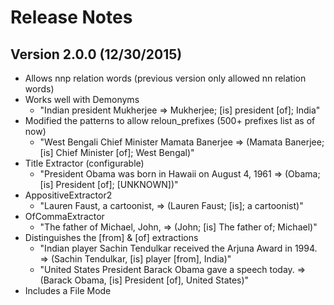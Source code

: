 # Release Notes

## Version 2.0.0 (12/30/2015)

* Allows nnp relation words (previous version only allowed nn relation words)
* Works well with Demonyms
	* "Indian president Mukherjee => Mukherjee; [is] president [of]; India"
* Modified the patterns to allow reloun_prefixes (500+ prefixes list as of now)
	* "West Bengali Chief Minister Mamata Banerjee => (Mamata Banerjee; [is] Chief Minister [of]; West Bengal)"
* Title Extractor (configurable) 
	* "President Obama was born in Hawaii on August 4, 1961 => (Obama; [is] President [of]; [UNKNOWN])"
* AppositiveExtractor2 
	* "Lauren Faust, a cartoonist, => (Lauren Faust; [is]; a cartoonist)"
* OfCommaExtractor 
	* "The father of Michael, John, => (John; [is] The father of; Michael)"
* Distinguishes the [from] & [of] extractions
	* "Indian player Sachin Tendulkar received the Arjuna Award in 1994. => (Sachin Tendulkar, [is] player [from], India)"
	* "United States President Barack Obama gave a speech today. => (Barack Obama, [is] President [of], United States)"
* Includes a File Mode
